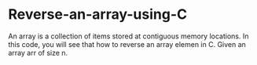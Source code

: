 # Reverse-an-array-using-C

An array is a collection of items stored at contiguous memory locations. In this code, you will see that how to reverse an array elemen in C. Given an array arr of size n.
